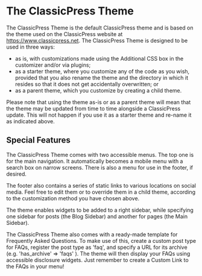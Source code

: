# The ClassicPress Theme

The ClassicPress Theme is the default ClassicPress theme and is based on the theme used on the ClassicPress website at https://www.classicpress.net. The ClassicPress Theme is designed to be used in three ways:
- as is, with customizations made using the Additional CSS box in the customizer and/or via plugins;
- as a starter theme, where you customize any of the code as you wish, provided that you also rename the theme and the directory in which it resides so that it does not get accidentally overwritten; or
- as a parent theme, which you customize by creating a child theme.

Please note that using the theme as-is or as a parent theme will mean that the theme may be updated from time to time alongside a ClassicPress update. This will not happen if you use it as a starter theme and re-name it as indicated above.

## Special Features
The ClassicPress Theme comes with two accessible menus. The top one is for the main navigation. It automatically becomes a mobile menu with a search box on narrow screens. There is also a menu for use in the footer, if desired.

The footer also contains a series of static links to various locations on social media. Feel free to edit them or to override them in a child theme, according to the customization method you have chosen above.

The theme enables widgets to be added to a right sidebar, while specifying one sidebar for posts (the Blog Sidebar) and another for pages (the Main Sidebar).

The ClassicPress Theme also comes with a ready-made template for Frequently Asked Questions. To make use of this, create a custom post type for FAQs, register the post type as 'faq', and specify a URL for its archive (e.g. 'has_archive' => 'faqs' ). The theme will then display your FAQs using accessible disclosure widgets. Just remember to create a Custom Link to the FAQs in your menu!
